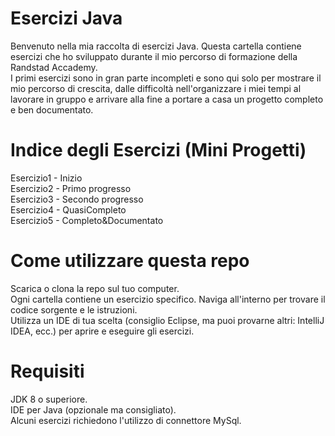 # Esercizi Java
Benvenuto nella mia raccolta di esercizi Java. Questa cartella contiene esercizi che ho sviluppato durante il mio percorso di formazione della Randstad Accademy.<br />
I primi esercizi sono in gran parte incompleti e sono qui solo per mostrare il mio percorso di crescita, dalle difficoltà nell'organizzare i miei tempi al lavorare in gruppo e arrivare alla fine a portare a casa un progetto completo e ben documentato.

# Indice degli Esercizi (Mini Progetti)
Esercizio1 - Inizio<br />
Esercizio2 - Primo progresso<br />
Esercizio3 - Secondo progresso<br />
Esercizio4 - QuasiCompleto<br />
Esercizio5 - Completo&Documentato<br />

# Come utilizzare questa repo
Scarica o clona la repo sul tuo computer.<br />
Ogni cartella contiene un esercizio specifico. Naviga all'interno per trovare il codice sorgente e le istruzioni.<br />
Utilizza un IDE di tua scelta (consiglio Eclipse, ma puoi provarne altri: IntelliJ IDEA, ecc.) per aprire e eseguire gli esercizi.

# Requisiti
JDK 8 o superiore.<br />
IDE per Java (opzionale ma consigliato).<br />
Alcuni esercizi richiedono l'utilizzo di connettore MySql.





